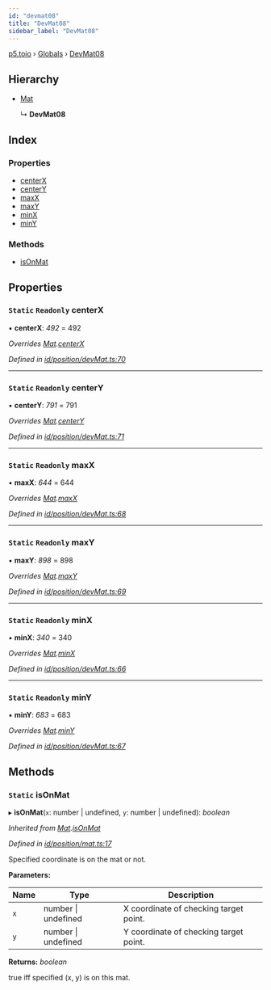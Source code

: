 ```yaml
---
id: "devmat08"
title: "DevMat08"
sidebar_label: "DevMat08"
---
```


[p5.toio](../index.md) › [Globals](../globals.md) › [DevMat08](devmat08.md)

## Hierarchy

* [Mat](mat.md)

  ↳ **DevMat08**

## Index

### Properties

* [centerX](devmat08.md#static-readonly-centerx)
* [centerY](devmat08.md#static-readonly-centery)
* [maxX](devmat08.md#static-readonly-maxx)
* [maxY](devmat08.md#static-readonly-maxy)
* [minX](devmat08.md#static-readonly-minx)
* [minY](devmat08.md#static-readonly-miny)

### Methods

* [isOnMat](devmat08.md#static-isonmat)

## Properties

### `Static` `Readonly` centerX

▪ **centerX**: *492* = 492

*Overrides [Mat](mat.md).[centerX](mat.md#static-protected-centerx)*

*Defined in [id/position/devMat.ts:70](https://github.com/tetunori/p5.toio/blob/7e9fa1c/src/id/position/devMat.ts#L70)*

___

### `Static` `Readonly` centerY

▪ **centerY**: *791* = 791

*Overrides [Mat](mat.md).[centerY](mat.md#static-protected-centery)*

*Defined in [id/position/devMat.ts:71](https://github.com/tetunori/p5.toio/blob/7e9fa1c/src/id/position/devMat.ts#L71)*

___

### `Static` `Readonly` maxX

▪ **maxX**: *644* = 644

*Overrides [Mat](mat.md).[maxX](mat.md#static-protected-maxx)*

*Defined in [id/position/devMat.ts:68](https://github.com/tetunori/p5.toio/blob/7e9fa1c/src/id/position/devMat.ts#L68)*

___

### `Static` `Readonly` maxY

▪ **maxY**: *898* = 898

*Overrides [Mat](mat.md).[maxY](mat.md#static-protected-maxy)*

*Defined in [id/position/devMat.ts:69](https://github.com/tetunori/p5.toio/blob/7e9fa1c/src/id/position/devMat.ts#L69)*

___

### `Static` `Readonly` minX

▪ **minX**: *340* = 340

*Overrides [Mat](mat.md).[minX](mat.md#static-protected-minx)*

*Defined in [id/position/devMat.ts:66](https://github.com/tetunori/p5.toio/blob/7e9fa1c/src/id/position/devMat.ts#L66)*

___

### `Static` `Readonly` minY

▪ **minY**: *683* = 683

*Overrides [Mat](mat.md).[minY](mat.md#static-protected-miny)*

*Defined in [id/position/devMat.ts:67](https://github.com/tetunori/p5.toio/blob/7e9fa1c/src/id/position/devMat.ts#L67)*

## Methods

### `Static` isOnMat

▸ **isOnMat**(`x`: number | undefined, `y`: number | undefined): *boolean*

*Inherited from [Mat](mat.md).[isOnMat](mat.md#static-isonmat)*

*Defined in [id/position/mat.ts:17](https://github.com/tetunori/p5.toio/blob/7e9fa1c/src/id/position/mat.ts#L17)*

Specified coordinate is on the mat or not.

**Parameters:**

Name | Type | Description |
------ | ------ | ------ |
`x` | number &#124; undefined | X coordinate of checking target point. |
`y` | number &#124; undefined | Y coordinate of checking target point.  |

**Returns:** *boolean*

true iff specified (x, y) is on this mat.
